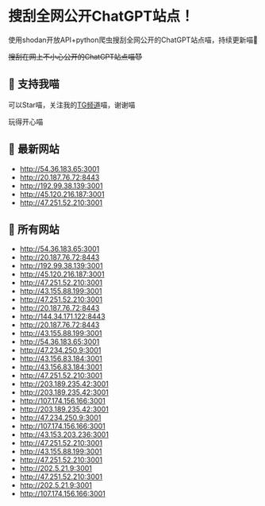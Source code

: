 # 搜刮全网公开ChatGPT站点！

使用shodan开放API+python爬虫搜刮全网公开的ChatGPT站点喵，持续更新喵🥳

~~搜刮在网上不小心公开的ChatGPT站点喵😈~~

## 🚀 支持我喵

可以Star喵，关注我的[TG频道](https://t.me/puddin_share)喵，谢谢喵

玩得开心喵

## 📖 最新网站

- http://54.36.183.65:3001
- http://20.187.76.72:8443
- http://192.99.38.139:3001
- http://45.120.216.187:3001
- http://47.251.52.210:3001


## 📖 所有网站

- http://54.36.183.65:3001
- http://20.187.76.72:8443
- http://192.99.38.139:3001
- http://45.120.216.187:3001
- http://47.251.52.210:3001
- http://43.155.88.199:3001
- http://47.251.52.210:3001
- http://20.187.76.72:8443
- http://144.34.171.122:8443
- http://20.187.76.72:8443
- http://43.155.88.199:3001
- http://54.36.183.65:3001
- http://47.234.250.9:3001
- http://43.156.83.184:3001
- http://43.156.83.184:3001
- http://47.251.52.210:3001
- http://203.189.235.42:3001
- http://203.189.235.42:3001
- http://107.174.156.166:3001
- http://203.189.235.42:3001
- http://47.234.250.9:3001
- http://107.174.156.166:3001
- http://43.153.203.236:3001
- http://47.251.52.210:3001
- http://43.155.88.199:3001
- http://47.251.52.210:3001
- http://202.5.21.9:3001
- http://47.251.52.210:3001
- http://202.5.21.9:3001
- http://107.174.156.166:3001



